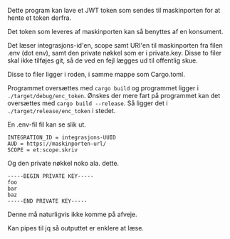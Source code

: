 Dette program kan lave et JWT token som sendes til maskinporten
for at hente et token derfra.

Det token som leveres af maskinporten kan så benyttes af en
konsument.

Det læser integrasjons-id'en, scope samt URI'en til maskinporten
fra filen .env (dot env), samt den private nøkkel som er i
private.key. Disse to filer skal ikke tilføjes git, så de ved
en fejl lægges ud til offentlig skue.

Disse to filer ligger i roden, i samme mappe som Cargo.toml.

Programmet oversættes med `cargo build` og programmet ligger i
`./target/debug/enc_token`. Ønskes der mere fart på programmet
kan det oversættes med `cargo build --release`. Så ligger
det i `./target/release/enc_token` i stedet.

En .env-fil fil kan se slik ut.

```
INTEGRATION_ID = integrasjons-UUID
AUD = https://maskinporten-url/
SCOPE = et:scope.skriv
```

Og den private nøkkel noko ala. dette.

```
-----BEGIN PRIVATE KEY-----
foo
bar
baz
-----END PRIVATE KEY-----
```

Denne må naturligvis ikke komme på afveje.

Kan pipes til jq så outputtet er enklere at læse.

